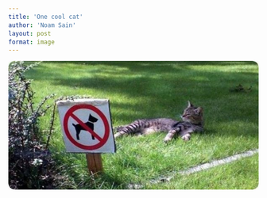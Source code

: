 ```yaml
---
title: 'One cool cat'
author: 'Noam Sain'
layout: post
format: image
---
```


![](/assets/2018/04/cat-on-lawn-forbidden-to-dogs.jpg)